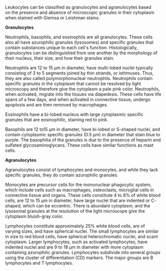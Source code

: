 Leukocytes can be classified as granulocytes and agranulocytes based on the presence and absence of microscopic granules in their cytoplasm when stained with Giemsa or Leishman stains.

**Granulocytes**

Neutrophils, basophils, and eosinophils are all granulocytes. These cells also all have azurophilic granules (lysosomes) and specific granules that contain substances unique to each cell's function. Histologically, granulocytes can be distinguished from one another by the morphology of their nucleus, their size, and how their granules stain.

Neutrophils are 12 to 15 µm in diameter, have multi-lobed nuclei typically consisting of 3 to 5 segments joined by thin strands, or isthmuses. Thus, they are also called polymorphonuclear neutrophils. Neutrophils contain specific granules in the cytoplasm that cannot be resolved by light microscopy and therefore give the cytoplasm a pale pink color. Neutrophils, when activated, migrate into the tissues via diapedesis. These cells have life spans of a few days, and when activated in connective tissue, undergo apoptosis and are then removed by macrophages.

Eosinophils have a bi-lobed nucleus with large cytoplasmic specific granules that are eosinophilic, staining red to pink.

Basophils are 12 to15 µm in diameter, have bi-lobed or S-shaped nuclei, and contain cytoplasmic specific granules (0.5 µm) in diameter that stain blue to purple. The basophilia of the granules is due to the presence of heparin and sulfated glycosaminoglycans. These cells have similar functions as mast cells.

**Agranulocytes**

Agranulocytes consist of lymphocytes and monocytes, and while they lack specific granules, they do contain azurophilic granules.

Monocytes are precursor cells for the mononuclear phagocytic system, which include cells such as macrophages, osteoclasts, microglial cells in connective tissue and organs. These cells constitute 4 to 8% of white blood cells, are 12 to 15 µm in diameter, have large nuclei that are indented or C- shaped, which can be eccentric. There is abundant cytoplasm, and the lysosomal granules at the resolution of the light microscope give the cytoplasm bluish-gray color.

Lymphocytes constitute approximately 25% white blood cells, are of varying sizes, and have spherical nuclei. The small lymphocytes are similar in size to red blood cells, have spherical heterochromatic nuclei, and scant cytoplasm. Larger lymphocytes, such as activated lymphocytes, have indented nuclei and are 9 to 18 µm in diameter with more cytoplasm containing azurophilic granules. Lymphocytes subdivide into several groups using the cluster of differentiation (CD) markers. The major groups are B lymphocytes and T lymphocytes.
